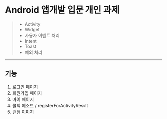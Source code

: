 # Android 앱개발 입문 개인 과제
> - Activity
> - Widget
> - 사용자 이벤트 처리
> - Intent
> - Toast
> - 예외 처리


------------------

## 기능
1. 로그인 페이지
2. 회원가입 페이지
3. 마이 페이지
4. 콜백 메소드 / registerForActivityResult
5. 랜덤 이미지
